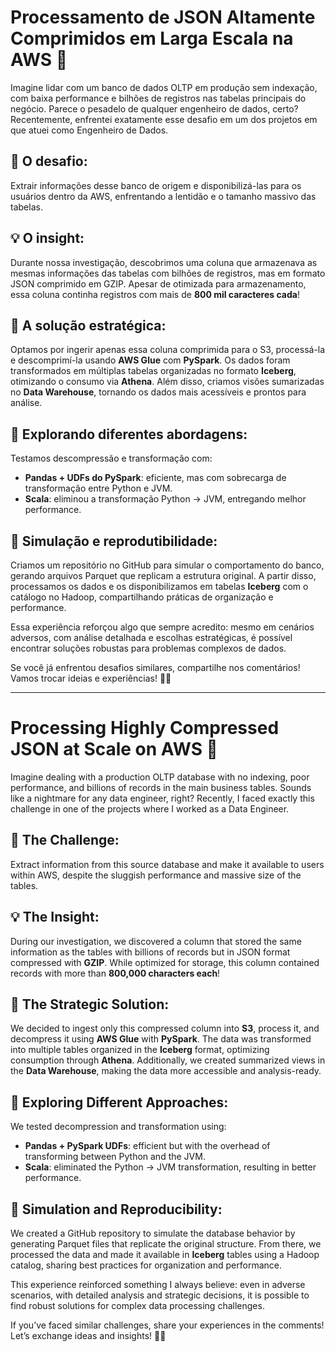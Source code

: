 # Processamento de JSON Altamente Comprimidos em Larga Escala na AWS 🚀

Imagine lidar com um banco de dados OLTP em produção sem indexação, com baixa performance e bilhões de registros nas tabelas principais do negócio. Parece o pesadelo de qualquer engenheiro de dados, certo? Recentemente, enfrentei exatamente esse desafio em um dos projetos em que atuei como Engenheiro de Dados.

## 🎯 O desafio:  
Extrair informações desse banco de origem e disponibilizá-las para os usuários dentro da AWS, enfrentando a lentidão e o tamanho massivo das tabelas.

## 💡 O insight:  
Durante nossa investigação, descobrimos uma coluna que armazenava as mesmas informações das tabelas com bilhões de registros, mas em formato JSON comprimido em GZIP. Apesar de otimizada para armazenamento, essa coluna continha registros com mais de **800 mil caracteres cada**!

## 🔧 A solução estratégica:  
Optamos por ingerir apenas essa coluna comprimida para o S3, processá-la e descomprimí-la usando **AWS Glue** com **PySpark**. Os dados foram transformados em múltiplas tabelas organizadas no formato **Iceberg**, otimizando o consumo via **Athena**. Além disso, criamos visões sumarizadas no **Data Warehouse**, tornando os dados mais acessíveis e prontos para análise.

## 🚀 Explorando diferentes abordagens:  
Testamos descompressão e transformação com:
- **Pandas + UDFs do PySpark**: eficiente, mas com sobrecarga de transformação entre Python e JVM.  
- **Scala**: eliminou a transformação Python → JVM, entregando melhor performance.

## 💾 Simulação e reprodutibilidade:  
Criamos um repositório no GitHub para simular o comportamento do banco, gerando arquivos Parquet que replicam a estrutura original. A partir disso, processamos os dados e os disponibilizamos em tabelas **Iceberg** com o catálogo no Hadoop, compartilhando práticas de organização e performance.

Essa experiência reforçou algo que sempre acredito: mesmo em cenários adversos, com análise detalhada e escolhas estratégicas, é possível encontrar soluções robustas para problemas complexos de dados.

Se você já enfrentou desafios similares, compartilhe nos comentários! Vamos trocar ideias e experiências! 🚀💬  

----

# Processing Highly Compressed JSON at Scale on AWS 🚀

Imagine dealing with a production OLTP database with no indexing, poor performance, and billions of records in the main business tables. Sounds like a nightmare for any data engineer, right? Recently, I faced exactly this challenge in one of the projects where I worked as a Data Engineer.

## 🎯 The Challenge:  
Extract information from this source database and make it available to users within AWS, despite the sluggish performance and massive size of the tables.

## 💡 The Insight:  
During our investigation, we discovered a column that stored the same information as the tables with billions of records but in JSON format compressed with **GZIP**. While optimized for storage, this column contained records with more than **800,000 characters each**!

## 🔧 The Strategic Solution:  
We decided to ingest only this compressed column into **S3**, process it, and decompress it using **AWS Glue** with **PySpark**. The data was transformed into multiple tables organized in the **Iceberg** format, optimizing consumption through **Athena**. Additionally, we created summarized views in the **Data Warehouse**, making the data more accessible and analysis-ready.

## 🚀 Exploring Different Approaches:  
We tested decompression and transformation using:
- **Pandas + PySpark UDFs**: efficient but with the overhead of transforming between Python and the JVM.  
- **Scala**: eliminated the Python → JVM transformation, resulting in better performance.

## 💾 Simulation and Reproducibility:  
We created a GitHub repository to simulate the database behavior by generating Parquet files that replicate the original structure. From there, we processed the data and made it available in **Iceberg** tables using a Hadoop catalog, sharing best practices for organization and performance.

This experience reinforced something I always believe: even in adverse scenarios, with detailed analysis and strategic decisions, it is possible to find robust solutions for complex data processing challenges.

If you’ve faced similar challenges, share your experiences in the comments! Let’s exchange ideas and insights! 🚀💬
